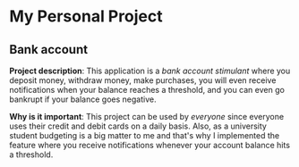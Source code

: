 # My Personal Project

## Bank account

**Project description**: This application is a *bank account stimulant* where you deposit money, withdraw money, 
make purchases, you will even receive notifications when your balance reaches a threshold, and you can even go 
bankrupt if your balance goes negative.

**Why is it important**: This project can be used by *everyone* since everyone uses their credit and debit cards 
on a daily basis. Also, as a university student budgeting is a big matter to me and that's why I implemented the
feature where you receive notifications whenever your account balance hits a threshold.

